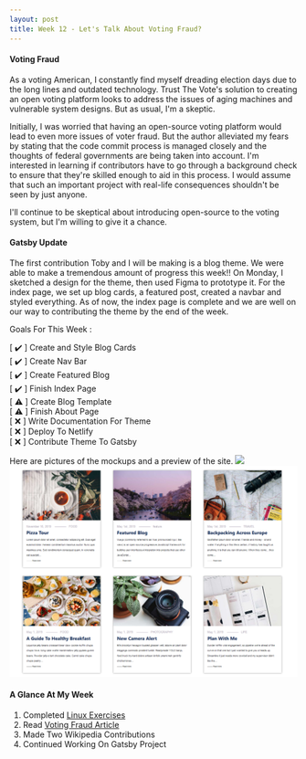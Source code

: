 ```yaml
---
layout: post
title: Week 12 - Let's Talk About Voting Fraud?
---
```


<!-- Read this article: https://opensource.com/article/19/9/voting-fraud-open-source-solution? and write your thoughts about it  -->
#### Voting Fraud
As a voting American, I constantly find myself dreading election days due to the long lines and outdated technology. Trust The Vote's solution to creating an open voting platform looks to address the issues of aging machines and vulnerable system designs. But as usual, I'm a skeptic.

Initially, I was worried that having an open-source voting platform would lead to even more issues of voter fraud. But the author alleviated my fears by stating that the code commit process is managed closely and the thoughts of federal governments are being taken into account. I'm interested in learning if contributors have to go through a background check to ensure that they're skilled enough to aid in this process. I would assume that such an important project with real-life consequences shouldn't be seen by just anyone.

I'll continue to be skeptical about introducing open-source to the voting system, but I'm willing to give it a chance.

<!-- Continue to chronicle your progress on your project contributions. -->
#### Gatsby Update
The first contribution Toby and I will be making is a blog theme. We were able to make a tremendous amount of progress this week!! On Monday, I sketched a design for the theme, then used Figma to prototype it. For the index page, we set up blog cards, a featured post, created a navbar and styled everything. As of now, the index page is complete and we are well on our way to contributing the theme by the end of the week.

Goals For This Week :

[ ✔️ ] Create and Style Blog Cards <br/>
[ ✔️ ] Create Nav Bar <br/>
[ ✔️ ] Create Featured Blog <br/>
[ ✔️ ] Finish Index Page <br/>
[ ⚠️ ] Create Blog Template <br/>
[ ⚠️ ] Finish About Page <br/>
[ ❌ ] Write Documentation For Theme <br/>
[ ❌ ] Deploy To Netlify <br/>
[ ❌ ] Contribute Theme To Gatsby <br/>

Here are pictures of the mockups and a preview of the site.
<img src="./images/blog-figma.png">
![Blog Cards Preview](https://raw.githubusercontent.com/hunter-college-ossd-fall-2019/giocare-weekly/gh-pages/_posts/images/blog-cards%20preview.PNG)


#### A Glance At My Week
1. Completed [Linux Exercises]
3. Read [Voting Fraud Article]
4. Made Two Wikipedia Contributions
5. Continued Working On Gatsby Project



<!-- L I N K S -->
[Linux Exercises]:http://www.compsci.hunter.cuny.edu/~sweiss/course_materials/csci395.86/slides/linux_command_tutorial_01.html#81

[Voting Fraud Article]:https://opensource.com/article/19/9/voting-fraud-open-source-solution?
